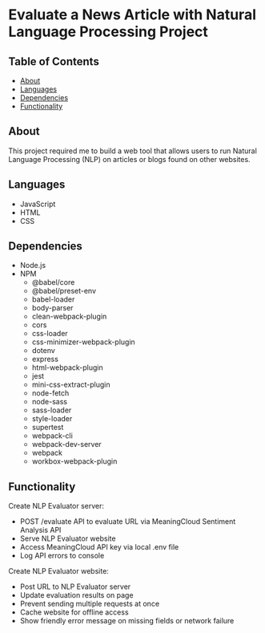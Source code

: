 # Evaluate a News Article with Natural Language Processing Project

## Table of Contents

* [About](#about)
* [Languages](#languages)
* [Dependencies](#dependencies)
* [Functionality](#functionality)

## About

This project required me to build a web tool that allows users to run Natural Language Processing (NLP) on articles or blogs found on other websites.

## Languages

* JavaScript
* HTML
* CSS

## Dependencies

* Node.js
* NPM
    * @babel/core
    * @babel/preset-env
    * babel-loader
    * body-parser
    * clean-webpack-plugin
    * cors
    * css-loader
    * css-minimizer-webpack-plugin
    * dotenv
    * express
    * html-webpack-plugin
    * jest
    * mini-css-extract-plugin
    * node-fetch
    * node-sass
    * sass-loader
    * style-loader
    * supertest
    * webpack-cli
    * webpack-dev-server
    * webpack
    * workbox-webpack-plugin

## Functionality

Create NLP Evaluator server:

* POST /evaluate API to evaluate URL via MeaningCloud Sentiment Analysis API
* Serve NLP Evaluator website
* Access MeaningCloud API key via local .env file
* Log API errors to console

Create NLP Evaluator website:

* Post URL to NLP Evaluator server
* Update evaluation results on page
* Prevent sending multiple requests at once
* Cache website for offline access
* Show friendly error message on missing fields or network failure

